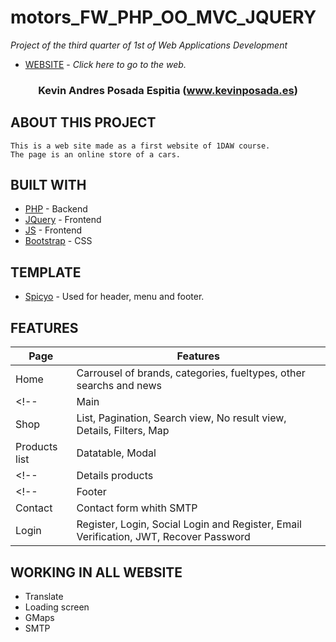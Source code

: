 # motors_FW_PHP_OO_MVC_JQUERY

_Project of the third quarter of 1st of Web Applications Development_

* [WEBSITE] - _Click here to go to the web._

[WEBSITE]: <https://kevinposada.es/daw/motors_FW_PHP_OO_MVC_JQUERY>

<h3 align="center"><strong>Kevin Andres Posada Espitia (<a href="https://kevinposada.es">www.kevinposada.es</a>)</strong></h3>

<!-- ## INDEX

* About this project
* Built With
* Template
* Features
* Working in all website
* License -->

         
## ABOUT THIS PROJECT 

    This is a web site made as a first website of 1DAW course.
    The page is an online store of a cars.

## BUILT WITH

* [PHP] - Backend
* [JQuery] - Frontend
* [JS] - Frontend
* [Bootstrap] - CSS


[PHP]: <http://php.net/>
[MVC]: <https://en.wikipedia.org/wiki/Model%E2%80%93view%E2%80%93controller>
[OOP]: <https://en.wikipedia.org/wiki/Object-oriented_programming>
[jQuery]: <http://jquery.com>
[js]: <https://es.wikipedia.org/wiki/JavaScript>
[Bootstrap]: <https://getbootstrap.com/>

## TEMPLATE

* [Spicyo] - Used for header, menu and footer.

[Spicyo]: <https://templatemo.com/tm-564-plot-listing>

## FEATURES

| Page | Features |
|---------|-------------|
| Home | Carrousel of brands, categories, fueltypes, other searchs and news|
<!-- | Main | Dropdown Search, Autocomplete search more visited, Dropdown Menu| -->
| Shop | List, Pagination, Search view, No result view, Details, Filters, Map|
| Products list | Datatable, Modal|
<!-- | Details products | All information about the specific product, Show related products with a Google Books Api, Show More button| -->
<!-- | Footer | GMaps with the position of our restaurants, InfoWindow, Marker, Hidden Api Key, Zoom to customer position| -->
| Contact | Contact form whith SMTP|
| Login | Register, Login, Social Login and Register, Email Verification, JWT, Recover Password|



## WORKING IN ALL WEBSITE

* Translate
* Loading screen
* GMaps
* SMTP

 

